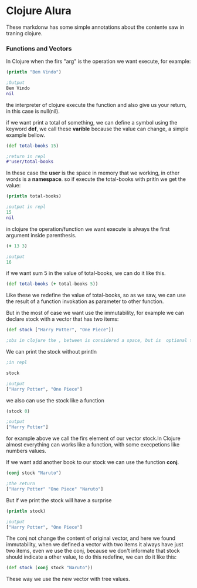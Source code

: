 # Clojure Alura 
These markdonw has some simple annotations about the contente saw in traning clojure. 


### Functions and Vectors

In Clojure when the firs "arg" is the operation we want execute, for example:
```clojure
(println "Bem Vindo")

;Output
Bem Vindo
nil
```
the interpreter of clojure execute the function and also give us your return, in this case is null(nil).

if we want print a total of something, we can define a symbol using the keyword **def**, we call these **varible** because the value can change, a simple example bellow.
```clojure
(def total-books 15)

;return in repl
#'user/total-books
```
In these case the **user** is the space in memory that we working, in other words is a **namespace**. so if execute the total-books with pritln we get the value:
```clojure
(println total-books)

;output in repl
15
nil
```

in clojure the operation/function we want execute is always the first argument inside parenthesis.
```clojure
(+ 13 3)

;output
16
```
if we want sum 5 in the value of total-books, we can do it like this.
```clojure
(def total-books (+ total-books 5))

```
Like these we redefine the value of total-books, so as we saw, we can use the result of a function invokation as parameter to other function.

But in the most of case we want use the immutability, for example we can declare 
stock with a vector that has two items:
```clojure
(def stock ["Harry Potter", "One Piece"])

;obs in clojure the , between is considered a space, but is  optional to use
```
We can print the stock without println
```clojure
;in repl

stock

;output
["Harry Potter", "One Piece"]
```
we also can use the stock like a function
```clojure
(stock 0)

;output
["Harry Potter"]
```
for example above we call the firs element of our vector stock.In Clojure almost everything can works like a function, with some execpetions like numbers values.

If we want add another book to our stock we can use the function **conj**. 
```clojure
(conj stock "Naruto")

;the return
["Harry Potter" "One Piece" "Naruto"]
```
But if we print the stock will have a surprise
```clojure
(println stock)

;output
["Harry Potter", "One Piece"]
```
The conj not change the content of original vector, and here we found immutability, when we defined a vector with two items it always have just two items, even we use the conj, because we don't informate that stock should indicate a other value, to do this redefine, we can do it like this:
```clojure
(def stock (conj stock "Naruto"))
```
These way we use the new vector with tree values.
